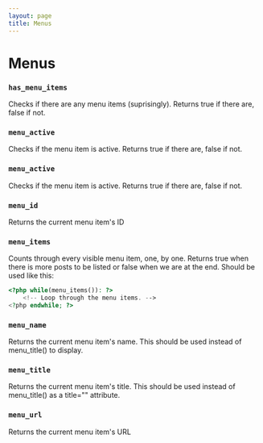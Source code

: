 ```yaml
---
layout: page
title: Menus
---
```


# Menus

### `has_menu_items`

Checks if there are any menu items (suprisingly). Returns true if there are, false if not.

### `menu_active`

Checks if the menu item is active. Returns true if there are, false if not.

### `menu_active`

Checks if the menu item is active. Returns true if there are, false if not.

### `menu_id`

Returns the current menu item\'s ID

### `menu_items`

Counts through every visible menu item, one, by one. Returns true when there is more posts to be listed or false when we are at the end. Should be used like this:

``` php
<?php while(menu_items()): ?>
    <!-- Loop through the menu items. -->
<?php endwhile; ?>
```

### `menu_name`

Returns the current menu item\'s name. This should be used instead of menu_title() to display.

### `menu_title`

Returns the current menu item\'s title. This should be used instead of menu_title() as a title="" attribute.

### `menu_url`

Returns the current menu item\'s URL
